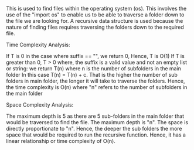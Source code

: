 This is used to find files within the operating system (os). This involves the use of the "import os" to enable us to be able to traverse a folder down to the file we are looking for.
A recursive data structure is used because the nature of finding files requires traversing the folders down to the required file.

Time Complexity Analysis:

If T is 0 in the case where suffix == "", we return 0, Hence, T is O(1)
If T is greater than 0, T > 0 where, the suffix is a valid value and not an empty list or string:
we return T(n) where n is the number of subfolders in the main folder
In this case T(n) = T(n) + c. That is the higher the number of sub folders in main folder, the longer it will take to traverse the folders. Hence, the time complexity is O(n) where "n" refers to the number of subfolders in the main folder

Space Complexity Analysis:

The maximum depth is 5 as there are 5 sub-folders in the main folder that would be traversed to find the file. The maximum depth is "n".
The space is directly proportionate to "n". Hence, the deeper the sub folders the more space that would be required to run the recursive function. Hence, it has a linear relationship or time complexity of O(n).
